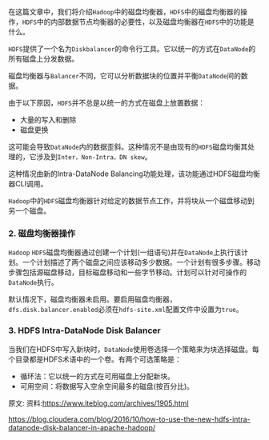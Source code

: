 

在这篇文章中，我们将介绍`Hadoop`中的磁盘均衡器，`HDFS`中的磁盘均衡器的操作，`HDFS`中的内部数据节点均衡器的必要性，以及磁盘均衡器在`HDFS`中的功能是什么。

`HDFS`提供了一个名为`Diskbalancer`的命令行工具。它以统一的方式在`DataNode`的所有磁盘上分发数据。

磁盘均衡器与`Balancer`不同，它可以分析数据块的位置并平衡`DataNode`间的数据。

由于以下原因，`HDFS`并不总是以统一的方式在磁盘上放置数据：
- 大量的写入和删除
- 磁盘更换

这可能会导致`DataNode`内的数据歪斜。这种情况不是由现有的`HDFS`磁盘均衡其处理的，它涉及到`Inter，Non-Intra，DN skew`。

这种情况由新的Intra-DataNode Balancing功能处理，该功能通过HDFS磁盘均衡器CLI调用。

`Hadoop`中的`HDFS`磁盘均衡器针对给定的数据节点工作，并将块从一个磁盘移动到另一个磁盘。

### 2. 磁盘均衡器操作

`Hadoop` `HDFS`磁盘均衡器通过创建一个计划(一组语句)并在`DataNode`上执行该计划。一个计划描述了两个磁盘之间应该移动多少数据。一个计划有很多步骤。移动步骤包括源磁盘移动，目标磁盘移动和一些字节移动。计划可以针对可操作的`DataNode`执行。

默认情况下，磁盘均衡器未启用。要启用磁盘均衡器，`dfs.disk.balancer.enabled`必须在`hdfs-site.xml`配置文件中设置为`true`。

### 3. HDFS Intra-DataNode Disk Balancer

当我们在HDFS中写入新块时，`DataNode`使用卷选择一个策略来为块选择磁盘。每个目录都是HDFS术语中的一个卷。有两个可选策略是：
- 循环法：它以统一的方式在可用磁盘上分配新块。
- 可用空间：将数据写入空余空间最多的磁盘(按百分比)。


























原文:
资料:https://www.iteblog.com/archives/1905.html

https://blog.cloudera.com/blog/2016/10/how-to-use-the-new-hdfs-intra-datanode-disk-balancer-in-apache-hadoop/
